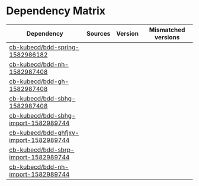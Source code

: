 # Dependency Matrix

Dependency | Sources | Version | Mismatched versions
---------- | ------- | ------- | -------------------
[cb-kubecd/bdd-spring-1582986182](https://github.com/cb-kubecd/bdd-spring-1582986182.git) |  | []() | 
[cb-kubecd/bdd-nh-1582987408](https://github.com/cb-kubecd/bdd-nh-1582987408.git) |  | []() | 
[cb-kubecd/bdd-gh-1582987408](https://github.com/cb-kubecd/bdd-gh-1582987408.git) |  | []() | 
[cb-kubecd/bdd-sbhg-1582987408](https://github.com/cb-kubecd/bdd-sbhg-1582987408.git) |  | []() | 
[cb-kubecd/bdd-sbhg-import-1582989744](https://github.com/cb-kubecd/bdd-sbhg-import-1582989744.git) |  | []() | 
[cb-kubecd/bdd-ghfjxy-import-1582989744](https://github.com/cb-kubecd/bdd-ghfjxy-import-1582989744.git) |  | []() | 
[cb-kubecd/bdd-sbrp-import-1582989744](https://github.com/cb-kubecd/bdd-sbrp-import-1582989744.git) |  | []() | 
[cb-kubecd/bdd-nh-import-1582989744](https://github.com/cb-kubecd/bdd-nh-import-1582989744.git) |  | []() | 
